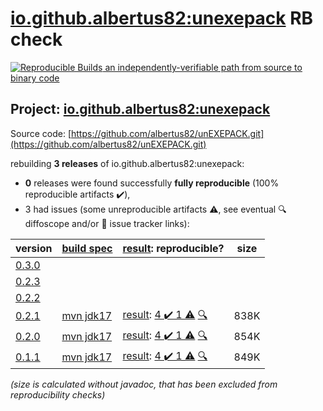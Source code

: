 [io.github.albertus82:unexepack](https://central.sonatype.com/artifact/io.github.albertus82/unexepack/0.2.1/versions) RB check
=======

[![Reproducible Builds](https://reproducible-builds.org/images/logos/rb.svg) an independently-verifiable path from source to binary code](https://reproducible-builds.org/)

## Project: [io.github.albertus82:unexepack](https://central.sonatype.com/artifact/io.github.albertus82/unexepack/0.2.1/versions)

Source code: [https://github.com/albertus82/unEXEPACK.git](https://github.com/albertus82/unEXEPACK.git)

rebuilding **3 releases** of io.github.albertus82:unexepack:
- **0** releases were found successfully **fully reproducible** (100% reproducible artifacts :heavy_check_mark:),
- 3 had issues (some unreproducible artifacts :warning:, see eventual :mag: diffoscope and/or :memo: issue tracker links):

| version | [build spec](/BUILDSPEC.md) | [result](https://reproducible-builds.org/docs/jvm/): reproducible? | size |
| -- | --------- | ------ | -- |
| [0.3.0](https://central.sonatype.com/artifact/io.github.albertus82/unexepack/0.3.0/pom) | | | |
| [0.2.3](https://central.sonatype.com/artifact/io.github.albertus82/unexepack/0.2.3/pom) | | | |
| [0.2.2](https://central.sonatype.com/artifact/io.github.albertus82/unexepack/0.2.2/pom) | | | |
| [0.2.1](https://central.sonatype.com/artifact/io.github.albertus82/unexepack/0.2.1/pom) | [mvn jdk17](unexepack-0.2.1.buildspec) | [result](unexepack-0.2.1.buildinfo): [4 :heavy_check_mark:  1 :warning:](unexepack-0.2.1.buildcompare) [:mag:](unexepack-0.2.1.diffoscope) | 838K |
| [0.2.0](https://central.sonatype.com/artifact/io.github.albertus82/unexepack/0.2.0/pom) | [mvn jdk17](unexepack-0.2.0.buildspec) | [result](unexepack-0.2.0.buildinfo): [4 :heavy_check_mark:  1 :warning:](unexepack-0.2.0.buildcompare) [:mag:](unexepack-0.2.0.diffoscope) | 854K |
| [0.1.1](https://central.sonatype.com/artifact/io.github.albertus82/unexepack/0.1.1/pom) | [mvn jdk17](unexepack-0.1.1.buildspec) | [result](unexepack-0.1.1.buildinfo): [4 :heavy_check_mark:  1 :warning:](unexepack-0.1.1.buildcompare) [:mag:](unexepack-0.1.1.diffoscope) | 849K |

<i>(size is calculated without javadoc, that has been excluded from reproducibility checks)</i>
